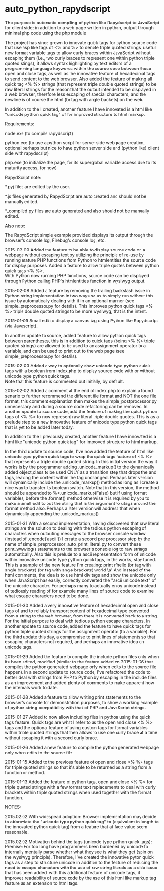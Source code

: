 auto_python_rapydscript
=======================

The purpose is automatic compiling of python like Rapydscript to JavaScript for client side; 
in addition to a web page written in python, output through minimal php code using the php module

The project has since grown to innovate quick tags for python source code that use asp like tags
of <% and %> to denote triple quoted strings, useful new format variable tags to allow curly braces
within JavaScript without escaping them (i.e., two curly braces to represent one within python triple quoted stings),
it allows syntax highlighting by text editors of a programming language keywords within the source code 
between these open and close tags,
as well as the innovative feature of hexadecimal tags to send content to the web browser.
Also added the feature of making all quick tag <% %> strings (that represent triple double quoted strings) 
to be raw literal strings for the reason that the output intended to be displayed in a web browser, therefore
less escaping of special characters, and the newline is of course the html (br tag with angle backets) on the web.

In addition to the <hex></hex> I created, another feature I have innovated is a 
html like "unicode python quick tag" of <unicode></unicode> for improved structure to html markup.



Requirements:

node.exe   (to compile rapydscript)

python.exe (to use a python script for server side web page creation, 
			optional perhaps but nice to have python server side 
			and (python like) client side with rapydscript)
			
php.exe    (to initialize the page, for its superglobal variable access 
            due to its maturity access, for now)
			
RapydScript note:

*.pyj files are edited by the user.

*.js  files generated by RapydScript are auto created and should not be manually edited.

*_compiled.py files are auto generated and also should not be manually edited.

Also note:

The RapydScript simple example provided displays its output 
through the browser's console log, Firebug's console log, etc.

2015-02-09
Added the feature to be able to display source code on a webpage without escaping text by utilizing the principle of
re-use by running mature PHP functions from Python to htmlentities the source code for display purposes.
Added a feature to allow triple quotes between python quick tags <% %>.  
With Python now running PHP functions, source code can be displayed 
through Python calling PHP's htmlentities function in wysiwyg output.

2015-02-08
Added a feature by removing the trailing backslash issue in Python string implementation in two ways so as to simply 
run without this issue by automatically dealing with it in an optional manner (see simple_preprocessor.py for details).
This improves python quick tags <% %> triple double quoted strings to be more wysiwyg, that is the intent.

2015-01-05
Small edit to display a canvas tag using Python like Rapydscript (via Javascript).

In another update to source, added feature to allow python quick tags between parentheses, this is in addition to
quick tags (being <% %> triple quoted strings) are allowed to be used to an assignment operator to a variable, and
can be used to print out to the web page (see simple_preprocessor.py for details).

2015-02-03
Added a way to optionally show unicode type python quick tags with a boolean from index.php to display source code with or without unicode type python quick tags.  
Note that this feature is commented out initially, by default.

2015-02-02
Added a comment at the end of index.php to explain a found senario to further recommend the different file format
and NOT the one file format, this comment explanation then makes the simple_postprocessor.py  unnecessary and during a source code refactoring can be removed.
In another update to source code, add the feature of making the quick python tags of <%  %> to now represent 
raw literal triple double quotes.  This is as a prelude step to a new innovative feature of unicode type python quick tags that is yet to be added later today.
 
In addition to the <hex></hex> I previously created, another feature I have innovated is a html like "unicode python quick tag" for improved structure to html markup.
 
In the third update to source code, I've now added the feature of html like unicode type python quick tags to wrap the
quick tags feature of <% %> that represents a triple double quoted string.  In this initial version the way it works
is by the programmer adding     .unicode_markup()      to the dynamically added object,class to be used ONLY
as a transition step that drops the <unicode> and </unicode> tags, leaving the content within the tag unchanged.
Perhaps later version will dynamically include the  .unicode_markup()  method as long as I create a nice way to transfer its
boolean switch.
Note that in this version, the method should be appended to  %>.unicode_markup(False)  but if using format variables, before  the .format() method
otherwise it is required by you to make a small edit to put the string that is the argument to utags  around the format method also.
Perhaps a later version will address that when dynamically appending the  .unicode_markup()

2015-01-31
With a second implementation, having discovered that raw literal strings are the solution to dealing with the
tedious python escaping of characters when outputing messages to the browser console window (instead of .encode('ascii'))
I create a second pre processor step by the name of simple_preprocessor_auto_print_literal.py to convert these print_wwwlog()
statements to the browser's console log to raw strings automatically.  Also this is prelude to a ascii representation
form of unicode within innovative unicode type python quick tags, in the works, stay tuned.
This is a sample of the new feature I'm creating:
print r'hello (br tag with angle brackets)  <!-- <unicode>\xe5</unicode>lpha   <unicode>\xdf</unicode>ravo, <unicode>\u1e09</unicode>harlie  -->   (br tag with angle brackets) world \a'
And instead of the html comments, the idea is to use html div tags and show the unicode only when JavaScript has easily, correctly
converted the "ascii unicode text" of the unicode character.  For perhaps many to actually enjoy unicode instead of tediously
reading of for example many lines of source code to examine what escape characters need to be done.	

2015-01-30
Added a very innovative feature of hexadecimal open and close tags of <hex> and </hex> to reliably transport content 
of hexadecimal type converted from a string to the web browser, from there it is converted back to a string. 
For the initial purpose to deal with tedious python escape characters.
In another update to source code, added the feature to have quick tags for python triple quoted strings 
for the assignment operator (to a variable).  For the third update this day, a compromise to print lines of statements
so that escaping characters not required, and perhaps an innovative idea on unicode tags.

2015-01-29
Added the feature to compile the include python files only when its been edited, modified (similar to the feature added on 2015-01-26 
that compiles the python generated webpage only when edits to the source file happen).
In a second update to source code, I've refactored the code to better deal with strings 
from PHP to Python by escaping in the include files as an improvement and added plenty of comments 
to make apparent how the internals work to date.

2015-01-28
Added a feature to allow writing print statements to the browser's console for demonstration purposes,
to show a working example of python string compatibility with that of PHP and JavaScript strings.

2015-01-27
Added to now allow including files in python using the quick tags feature.
Quick tags are what I refer to as the open and close <%  %> tags and the optional feature of using custom tags
for format variables within triple quoted strings that then allows to use one curly brace at a time without escaping it
with a second curly brace.

2015-01-26
Added a new feature to compile the python generated webpage only when edits to the source file.

2015-01-15
Added to the previous feature of open and close <%  %> tags for triple quoted strings so that it's able to be returned 
as a string from a function or method.

2015-01-13
Added the feature of python tags, open and close <%  %> for triple quoted strings with a few format text replacements 
to deal with curly brackets within triple quoted strings when used together with the format function.


NOTES:

2015.02.02
With widespead adoption: Browser implementation may decide to abbreviate the "unicode type python quick tag" 
to <uni></uni> (equivalent in length to the innovated <hex></hex> python quick tag) 
from <unicode></unicode> a feature that at face value seem reasonable.

2015.02.02
Motivation behind the <unicode></unicode> tags (unicode type python quick tags):
Premise: For too long have programmers been burdened by unicode to internally mentally parse whether 
what they see is what they get (spin on the wysiwyg principle).  Therefore, I've created the innovative pyton quick tags 
as a step to structure unicode in addition to the feature of reducing the need to escape characters with the use of 
raw string literals as a side issue that has been added, with this additional feature of unicode tags, 
it improves readability of source code by the use of this <unicode></unicode> html like markup tag feature
as an extension to html tags.

